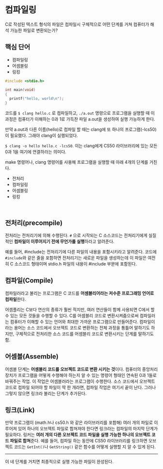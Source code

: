 # 컴파일링

C로 작성된 텍스트 형식의 파일은 컴파일시 구체적으로 어떤 단계를 거쳐 컴퓨터가 해석 가능한 파일로 변환되는가?

## 핵심 단어

- 컴파일링
- 어셈블링
- 링킹

```c
#include <stdio.h>

int main(void)
{
  printf("hello, world\n");
}
```

코드를 `$ clang hello.c` 로 컴파일하고, `./a.out` 명령으로 프로그램을 실행할 때 이 과정은 컴퓨터가 이해하는 0과 1로 가득찬 파일 a.out을 생성하여 실행 가능하게 한다.

만약 a.out과 다른 이름(hello)로 컴파일 할 때는 clang에 또 하나의 프로그램(-lcs50)이 필요했다. 그래야 clang이 실행되었다.

`$ clang -o hello hello.c -lcs50`. 이는 clang에게 CS50 라이브러리에 있는 모든 0과 1을 여기에 연결하라는 의미다.

make 명령어나, clang 명령어를 사용해 프로그램을 실행할 때 아래 4개의 단계를 거친다.

- 전처리
- 컴파일링
- 어셈블링
- 링킹

<br />

## 전처리(precompile)

전처리는 전처리기에 의해 수행된다. `#` 으로 시작되는 C 소스코드는 전처리기에게 실질적인 **컴파일이 이루어지기 전에 무언가를 실행**하라고 알려준다. 

예를 들어, #include는 전처리기에 다른 파일의 내용을 포함시키라고 알려준다. 코드에 `#include`와 같은 줄을 포함하면 전처리기는 새로운 파일을 생성하는데 이 파일은 여전히 C 소스코드 형태이며 stdio.h 파일의 내용이 #include 부분에 포함된다.

## 컴파일(Compile)

컴파일러라고 불리는 프로그램은 C 코드를 **어셈블리어라는 저수준 프로그래밍 언어로 컴파일**한다.

어셈플리는 C보다 연산의 종류가 훨씬 적지만, 여러 연산들이 함께 사용되면 C에서 할 수 있는 모든 것들을 수행할 수 있다. C를 어셈블리 코드로 변환시켜줌으로써 컴파일러는 컴퓨터가 이해할 수 있는 언어와 최대한 가까운 프로그램으로 만들어준다. 컴파일이라는 용어는 소스 코드에서 오브젝트 코드로 변환하는 전체 과정을 통틀어 말하기도 하지만, 구체적으로 전처리한 소스 코드를 어셈블리 코드로 변환시키는 단계를 말하기도 함.

## 어셈블(Assemble)

어셈블 단계는 **어셈블리 코드를 오브젝트 코드로 변환 시키는 것**이다. 컴퓨터의 중앙처리장치가 프로그램을 어떻게 수행해야 하는지 알 수 있는 명령어 형태인 연속된 0과 1들로 바꿔주는 작업. 이 작업은 어셈블러라는 프로그램이 수행한다. 소스 코드에서 오브젝트 코드로 컴파일 되어야 할 파일이 딱 한 개라면, 컴파일 작업은 여기서 끝이 난다. 그러나 그렇지 않으면 링크라 불리는 단계가 추가된다.

## 링크(Link)

만약 프로그램이 (math.h나 cs50.h 와 같은 라이브러리를 포함해) 여러 개의 파일로 이루어져 있어 하나의 오브젝트 파일로 합쳐져야 한다면 링크라는 컴파일의 마지막 단계가 필요하다. 링커는 **여러 개의 다른 오브젝트 코드 파일을 실행 가능한 하나의 오브젝트 코드 파일로 합쳐**준다. 예를 들어, 컴파일 하는 동안에 CS50 라이브러리를 링크하면 오브젝트 코드는 `GetInt()`나 `GetString()` 같은 함수를 어떻게 실행할 지 알 수 있게 된다.

---

이 네 단계를 거치면 최종적으로 실행 가능한 파일이 완성된다.